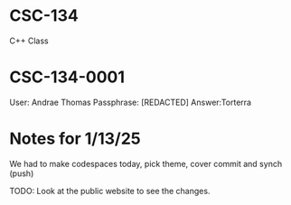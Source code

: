 # CSC-134
C++ Class

#   CSC-134-0001
User:   Andrae Thomas
Passphrase: [REDACTED]
Answer:Torterra



# Notes for 1/13/25
We had to make codespaces today, pick theme, cover commit and synch (push)

TODO: Look at the public website to see the changes.
